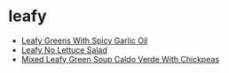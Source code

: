 # leafy

 * [Leafy Greens With Spicy Garlic Oil](index/l/leafy-greens-with-spicy-garlic-oil.json)
 * [Leafy No Lettuce Salad](index/l/leafy-no-lettuce-salad-395480.json)
 * [Mixed Leafy Green Soup Caldo Verde With Chickpeas](index/m/mixed-leafy-green-soup-caldo-verde-with-chickpeas.json)
